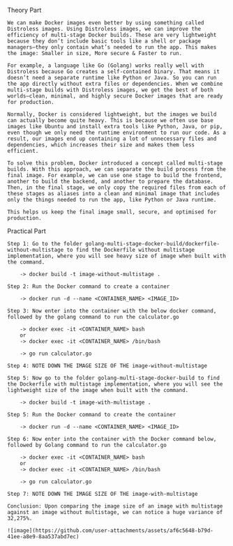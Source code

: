 Theory Part

	We can make Docker images even better by using something called Distroless images. Using Distroless images, we can improve the efficiency of multi-stage Docker builds. These are very lightweight because they don’t include basic tools like a shell or package managers—they only contain what’s needed to run the app. This makes the image: Smaller in size, More secure & Faster to run. 

	For example, a language like Go (Golang) works really well with Distroless because Go creates a self-contained binary. That means it doesn’t need a separate runtime like Python or Java. So you can run the app directly without extra files or dependencies. When we combine multi-stage builds with Distroless images, we get the best of both worlds—clean, minimal, and highly secure Docker images that are ready for production.

	Normally, Docker is considered lightweight, but the images we build can actually become quite heavy. This is because we often use base images like Ubuntu and install extra tools like Python, Java, or pip, even though we only need the runtime environment to run our code. As a result, our images end up containing a lot of unnecessary files and dependencies, which increases their size and makes them less efficient.

	To solve this problem, Docker introduced a concept called multi-stage builds. With this approach, we can separate the build process from the final image. For example, we can use one stage to build the frontend, another to build the backend, and another to prepare the database. Then, in the final stage, we only copy the required files from each of these stages as aliases into a clean and minimal image that includes only the things needed to run the app, like Python or Java runtime.

	This helps us keep the final image small, secure, and optimised for production.

Practical Part

	Step 1: Go to the folder golang-multi-stage-docker-build/dockerfile-without-multistage to find the Dockerfile without multistage implementation, where you will see heavy size of image when built with the command.
	
		-> docker build -t image-without-multistage .

	Step 2: Run the Docker command to create a container

		-> docker run -d --name <CONTAINER_NAME> <IMAGE_ID>

	Step 3: Now enter into the container with the below docker command, followed by the golang command to run the calculator.go

		-> docker exec -it <CONTAINER_NAME> bash
		or
		-> docker exec -it <CONTAINER_NAME> /bin/bash
	
		-> go run calculator.go
	
	Step 4: NOTE DOWN THE IMAGE SIZE OF THE image-without-multistage

	Step 5: Now go to the folder golang-multi-stage-docker-build to find the Dockerfile with multistage implementation, where you will see the lightweight size of the image when built with the command.

		-> docker build -t image-with-multistage .
	
	Step 5: Run the Docker command to create the container

		-> docker run -d --name <CONTAINER_NAME> <IMAGE_ID>
	
	Step 6: Now enter into the container with the Docker command below, followed by Golang command to run the calculator.go

		-> docker exec -it <CONTAINER_NAME> bash
		or
		-> docker exec -it <CONTAINER_NAME> /bin/bash
	
		-> go run calculator.go
	
	Step 7: NOTE DOWN THE IMAGE SIZE OF THE image-with-multistage

	Conclusion: Upon comparing the image size of an image with multistage against an image without multistage, we can notice a huge variance of 32,275%.

	![image](https://github.com/user-attachments/assets/af6c5648-b79d-41ee-a8e9-8aa537abd7ec)


